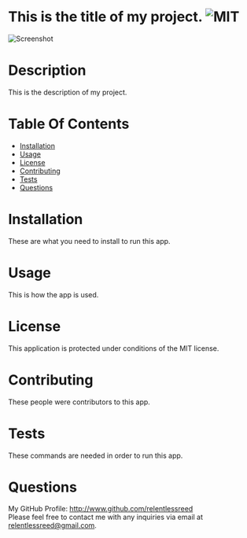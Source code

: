 # This is the title of my project. ![MIT](https://img.shields.io/badge/license-MIT-blue.svg)

![Screenshot](portfoliodemo.gif)

# Description

This is the description of my project.

# Table Of Contents

- [Installation](#installation)
- [Usage](#usage)
- [License](#license)
- [Contributing](#contributing)
- [Tests](#tests)
- [Questions](#questions)

# Installation

These are what you need to install to run this app.

# Usage

This is how the app is used.

# License

This application is protected under conditions of the MIT license.

# Contributing

These people were contributors to this app.

# Tests

These commands are needed in order to run this app.

# Questions

My GitHub Profile: http://www.github.com/relentlessreed  
Please feel free to contact me with any inquiries via email at relentlessreed@gmail.com.

